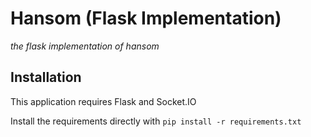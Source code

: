 # Hansom (Flask Implementation)
*the flask implementation of hansom*

## Installation

This application requires Flask and Socket.IO

Install the requirements directly with `pip install -r requirements.txt`

